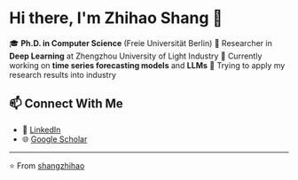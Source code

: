 # Hi there, I'm Zhihao Shang 👋

🎓 **Ph.D. in Computer Science** (Freie Universität Berlin)
🔬 Researcher in **Deep Learning** at Zhengzhou University of Light Industry
🔭 Currently working on **time series forecasting models** and **LLMs**
🧠 Trying to apply my research results into industry

## 📫 Connect With Me
- 💼 [LinkedIn](https://www.linkedin.com/in/shangzhihao)
- 🌐 [Google Scholar](https://scholar.google.ch/citations?user=bPtby7UAAAAJ&hl=en&oi=ao)

---

⭐️ From [shangzhihao](https://github.com/shangzhihao)
